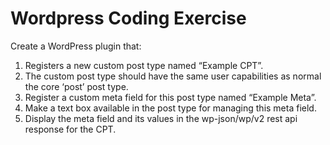 # Wordpress Coding Exercise

Create a WordPress plugin that:
1. Registers a new custom post type named “Example CPT”.
2. The custom post type should have the same user capabilities as normal the core ‘post’
post type.
3. Register a custom meta field for this post type named “Example Meta”.
4. Make a text box available in the post type for managing this meta field.
5. Display the meta field and its values in the wp-json/wp/v2 rest api response for the CPT.